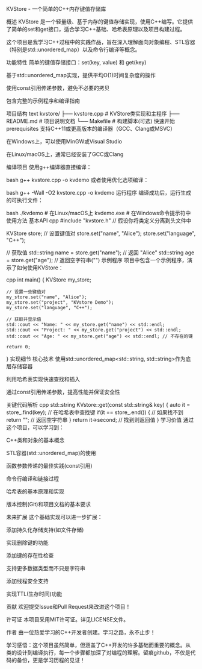 KVStore - 一个简单的C++内存键值存储库

概述
KVStore 是一个轻量级、基于内存的键值存储实现，使用C++编写。它提供了简单的set和get接口，适合学习C++基础、哈希表原理以及项目构建过程。

这个项目是我学习C++过程中的实践作品，旨在深入理解面向对象编程、STL容器（特别是std::unordered_map）以及命令行编译等概念。

功能特性
简单的键值存储接口：set(key, value) 和 get(key)

基于std::unordered_map实现，提供平均O(1)时间复杂度的操作

使用const引用传递参数，避免不必要的拷贝

包含完整的示例程序和编译指南

项目结构
text
kvstore/
├── kvstore.cpp      # KVStore类实现和主程序
├── README.md        # 项目说明文档
└── Makefile         # 构建脚本(可选)
快速开始
prerequisites
支持C++11或更高版本的编译器（GCC、Clang或MSVC）

在Windows上，可以使用MinGW或Visual Studio

在Linux/macOS上，通常已经安装了GCC或Clang

编译项目
使用g++编译器直接编译：

bash
g++ kvstore.cpp -o kvdemo
或者使用优化选项编译：

bash
g++ -Wall -O2 kvstore.cpp -o kvdemo
运行程序
编译成功后，运行生成的可执行文件：

bash
./kvdemo   # 在Linux/macOS上
kvdemo.exe # 在Windows命令提示符中
使用方法
基本API
cpp
#include "kvstore.h" // 假设你将类定义分离到头文件中

KVStore store;
// 设置键值对
store.set("name", "Alice");
store.set("language", "C++");

// 获取值
std::string name = store.get("name"); // 返回 "Alice"
std::string age = store.get("age");   // 返回空字符串("")
示例程序
项目中包含一个示例程序，演示了如何使用KVStore：

cpp
int main() {
    KVStore my_store;
    
    // 设置一些键值对
    my_store.set("name", "Alice");
    my_store.set("project", "KVstore Demo");
    my_store.set("language", "C++");
    
    // 获取并显示值
    std::cout << "Name: " << my_store.get("name") << std::endl;
    std::cout << "Project: " << my_store.get("project") << std::endl;
    std::cout << "Age: " << my_store.get("age") << std::endl; // 不存在的键
    
    return 0;
}
实现细节
核心技术
使用std::unordered_map<std::string, std::string>作为底层存储容器

利用哈希表实现快速查找和插入

通过const引用传递参数，提高性能并保证安全性

关键代码解析
cpp
std::string KVstore::get(const std::string& key) {
    auto it = store_.find(key); // 在哈希表中查找键
    if(it == store_.end()) {    // 如果找不到
        return "";              // 返回空字符串
    }
    return it->second;          // 找到则返回值
}
学习价值
通过这个项目，可以学习到：

C++类和对象的基本概念

STL容器(std::unordered_map)的使用

函数参数传递的最佳实践(const引用)

命令行编译和链接过程

哈希表的基本原理和实现

版本控制(Git)和项目文档的基本要求

未来扩展
这个基础实现可以进一步扩展：

添加持久化存储支持(如文件存储)

实现删除键的功能

添加键的存在性检查

支持更多数据类型而不只是字符串

添加线程安全支持

实现TTL(生存时间)功能

贡献
欢迎提交Issue和Pull Request来改进这个项目！

许可证
本项目采用MIT许可证。详见LICENSE文件。

作者
由一位热爱学习的C++开发者创建。学习之路，永不止步！

学习感悟：这个项目虽然简单，但涵盖了C++开发的许多基础而重要的概念。从类的设计到编译执行，每一个步骤都加深了对编程的理解。留痕github，不仅是代码的备份，更是学习历程的见证！
